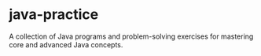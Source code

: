 # java-practice
A collection of Java programs and problem-solving exercises for mastering core and advanced Java concepts.
